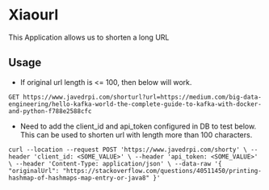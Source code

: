 # Xiaourl
This Application allows us to shorten a long URL

Usage
-----
* If original url length is <= 100, then below will work.

`GET https://www.javedrpi.com/shorturl?url=https://medium.com/big-data-engineering/hello-kafka-world-the-complete-guide-to-kafka-with-docker-and-python-f788e2588cfc` 

* Need to add the client_id and api_token configured in DB to test below. This can be used to shorten url with length more than 100 characters.

`curl --location --request POST 'https://www.javedrpi.com/shorty' \
--header 'client_id: <SOME_VALUE>' \
--header 'api_token: <SOME_VALUE>' \
--header 'Content-Type: application/json' \
--data-raw '{
    "originalUrl": "https://stackoverflow.com/questions/40511450/printing-hashmap-of-hashmaps-map-entry-or-java8"
}'`


